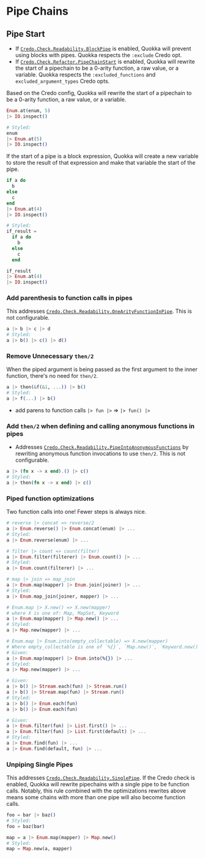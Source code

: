 # Pipe Chains

## Pipe Start

- If [`Credo.Check.Readability.BlockPipe`](https://hexdocs.pm/credo/Credo.Check.Readability.BlockPipe.html) is enabled, Quokka will prevent using blocks with pipes. Quokka respects the `:exclude` Credo opt.
- If [`Credo.Check.Refactor.PipeChainStart`](https://hexdocs.pm/credo/Credo.Check.Refactor.PipeChainStart.html) is enabled, Quokka will rewrite the start of a pipechain to be a 0-arity function, a raw value, or a variable. Quokka respects the `:excluded_functions` and `excluded_argument_types` Credo opts.

Based on the Credo config, Quokka will rewrite the start of a pipechain to be a 0-arity function, a raw value, or a variable.

```elixir
Enum.at(enum, 5)
|> IO.inspect()

# Styled:
enum
|> Enum.at(5)
|> IO.inspect()
```

If the start of a pipe is a block expression, Quokka will create a new variable to store the result of that expression and make that variable the start of the pipe.

```elixir
if a do
  b
else
  c
end
|> Enum.at(4)
|> IO.inspect()

# Styled:
if_result =
  if a do
    b
  else
    c
  end

if_result
|> Enum.at(4)
|> IO.inspect()
```

### Add parenthesis to function calls in pipes

This addresses [`Credo.Check.Readability.OneArityFunctionInPipe`](https://hexdocs.pm/credo/Credo.Check.Readability.OneArityFunctionInPipe.html). This is not configurable.

```elixir
a |> b |> c |> d
# Styled:
a |> b() |> c() |> d()
```

### Remove Unnecessary `then/2`

When the piped argument is being passed as the first argument to the inner function, there's no need for `then/2`.

```elixir
a |> then(&f(&1, ...)) |> b()
# Styled:
a |> f(...) |> b()
```

- add parens to function calls `|> fun |>` => `|> fun() |>`

### Add `then/2` when defining and calling anonymous functions in pipes

- Addresses [`Credo.Check.Readability.PipeIntoAnonymousFunctions`](https://hexdocs.pm/credo/Credo.Check.Readability.PipeIntoAnonymousFunctions.html) by rewriting anonymous function invocations to use `then/2`. This is not configurable.

```elixir
a |> (fn x -> x end).() |> c()
# Styled:
a |> then(fn x -> x end) |> c()
```

### Piped function optimizations

Two function calls into one! Fewer steps is always nice.

```elixir
# reverse |> concat => reverse/2
a |> Enum.reverse() |> Enum.concat(enum) |> ...
# Styled:
a |> Enum.reverse(enum) |> ...

# filter |> count => count(filter)
a |> Enum.filter(filterer) |> Enum.count() |> ...
# Styled:
a |> Enum.count(filterer) |> ...

# map |> join => map_join
a |> Enum.map(mapper) |> Enum.join(joiner) |> ...
# Styled:
a |> Enum.map_join(joiner, mapper) |> ...

# Enum.map |> X.new() => X.new(mapper)
# where X is one of: Map, MapSet, Keyword
a |> Enum.map(mapper) |> Map.new() |> ...
# Styled:
a |> Map.new(mapper) |> ...

# Enum.map |> Enum.into(empty_collectable) => X.new(mapper)
# Where empty_collectable is one of `%{}`, `Map.new()`, `Keyword.new()`, `MapSet.new()`
# Given:
a |> Enum.map(mapper) |> Enum.into(%{}) |> ...
# Styled:
a |> Map.new(mapper) |> ...

# Given:
a |> b() |> Stream.each(fun) |> Stream.run()
a |> b() |> Stream.map(fun) |> Stream.run()
# Styled:
a |> b() |> Enum.each(fun)
a |> b() |> Enum.each(fun)

# Given:
a |> Enum.filter(fun) |> List.first() |> ...
a |> Enum.filter(fun) |> List.first(default) |> ...
# Styled:
a |> Enum.find(fun) |> ...
a |> Enum.find(default, fun) |> ...
```

### Unpiping Single Pipes

This addresses [`Credo.Check.Readability.SinglePipe`](https://hexdocs.pm/credo/Credo.Check.Readability.SinglePipe.html). If the Credo check is enabled, Quokka will rewrite pipechains with a single pipe to be function calls. Notably, this rule combined with the optimizations rewrites above means some chains with more than one pipe will also become function calls.

```elixir
foo = bar |> baz()
# Styled:
foo = baz(bar)

map = a |> Enum.map(mapper) |> Map.new()
# Styled:
map = Map.new(a, mapper)
```
